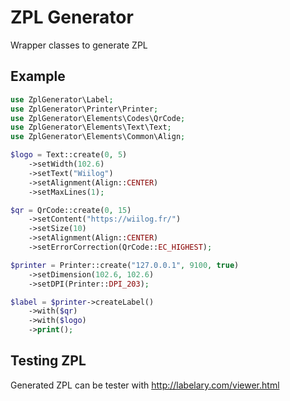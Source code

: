 # ZPL Generator
Wrapper classes to generate ZPL

## Example
```php
use ZplGenerator\Label;
use ZplGenerator\Printer\Printer;
use ZplGenerator\Elements\Codes\QrCode;
use ZplGenerator\Elements\Text\Text;
use ZplGenerator\Elements\Common\Align;

$logo = Text::create(0, 5)
    ->setWidth(102.6)
    ->setText("Wiilog")
    ->setAlignment(Align::CENTER)
    ->setMaxLines(1);

$qr = QrCode::create(0, 15)
    ->setContent("https://wiilog.fr/")
    ->setSize(10)
    ->setAlignment(Align::CENTER)
    ->setErrorCorrection(QrCode::EC_HIGHEST);

$printer = Printer::create("127.0.0.1", 9100, true)
    ->setDimension(102.6, 102.6)
    ->setDPI(Printer::DPI_203);

$label = $printer->createLabel()
    ->with($qr)
    ->with($logo)
    ->print();
```

## Testing ZPL
Generated ZPL can be tester with http://labelary.com/viewer.html

